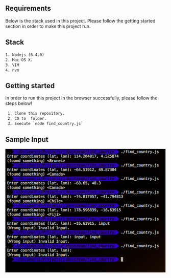 ## Requirements
Below is the stack used in this project. Please follow the getting started section in order to make this project run.

## Stack
	1. Nodejs (6.4.0)
	2. Mac OS X.
	3. VIM
    4. nvm

## Getting started
In order to run this project in the browser successfully, please follow the steps below!
````
 1. Clone this repository.
 2. CD to  folder.
 3. Execute `node find_country.js`
````

## Sample Input
![Find Country](https://raw.githubusercontent.com/zafar-saleem/find_country/master/findcountry.png)
